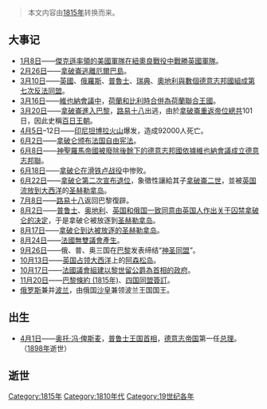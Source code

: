 > 本文内容由[1815年](https://zh.wikipedia.org/wiki/1815年)转换而来。


## 大事记

  - [1月8日](../Page/1月8日.md "wikilink")——[傑克遜率領的](https://zh.wikipedia.org/wiki/安德魯·傑克遜 "wikilink")[美國軍隊在](https://zh.wikipedia.org/wiki/美國 "wikilink")[紐奧良戰役中戰勝](https://zh.wikipedia.org/wiki/紐奧良戰役 "wikilink")[英國軍隊](../Page/英國軍隊.md "wikilink")。
  - [2月26日](../Page/2月26日.md "wikilink")——[拿破崙逃離](https://zh.wikipedia.org/wiki/拿破崙 "wikilink")[厄爾巴島](https://zh.wikipedia.org/wiki/厄爾巴島 "wikilink")。
  - [3月10日](../Page/3月10日.md "wikilink")——[英國](https://zh.wikipedia.org/wiki/英國 "wikilink")、[俄羅斯](https://zh.wikipedia.org/wiki/俄羅斯 "wikilink")、[普魯士](../Page/普魯士.md "wikilink")、[瑞典](../Page/瑞典.md "wikilink")、[奧地利與數個](https://zh.wikipedia.org/wiki/奧地利 "wikilink")[德意志邦國組成](https://zh.wikipedia.org/wiki/德意志 "wikilink")[第七次反法同盟](https://zh.wikipedia.org/wiki/第七次反法同盟 "wikilink")。
  - [3月16日](../Page/3月16日.md "wikilink")——[維也納會議中](https://zh.wikipedia.org/wiki/維也納會議 "wikilink")，[荷蘭和](https://zh.wikipedia.org/wiki/荷蘭 "wikilink")[比利時合併為](https://zh.wikipedia.org/wiki/比利時 "wikilink")[荷蘭聯合王國](../Page/荷蘭聯合王國.md "wikilink")。
  - [3月20日](../Page/3月20日.md "wikilink")——[拿破崙進入](https://zh.wikipedia.org/wiki/拿破崙 "wikilink")[巴黎](../Page/巴黎.md "wikilink")，[路易十八](../Page/路易十八.md "wikilink")出逃，由於[拿破崙重返帝位總共](https://zh.wikipedia.org/wiki/拿破崙 "wikilink")101日，因此史稱[百日王朝](../Page/百日王朝.md "wikilink")。
  - [4月5日](../Page/4月5日.md "wikilink")–12日——[印尼](../Page/印度尼西亚.md "wikilink")[坦博拉火山](../Page/坦博拉火山.md "wikilink")爆发，造成92000人死亡。
  - [6月2日](../Page/6月2日.md "wikilink")——[拿破仑颁布](https://zh.wikipedia.org/wiki/拿破仑·波拿巴 "wikilink")[法国](https://zh.wikipedia.org/wiki/法国 "wikilink")[自由宪法](https://zh.wikipedia.org/wiki/法国自由宪法 "wikilink")。
  - [6月8日](../Page/6月8日.md "wikilink")——[神聖羅馬帝國被廢除後餘下的](https://zh.wikipedia.org/wiki/神聖羅馬帝國 "wikilink")[德意志邦國依據](https://zh.wikipedia.org/wiki/德意志 "wikilink")[維也納會議成立](https://zh.wikipedia.org/wiki/維也納會議 "wikilink")[德意志邦聯](../Page/德意志邦聯.md "wikilink")。
  - [6月18日](../Page/6月18日.md "wikilink")——[拿破仑在](https://zh.wikipedia.org/wiki/拿破仑·波拿巴 "wikilink")[滑铁卢战役](../Page/滑铁卢战役.md "wikilink")中惨败。
  - [6月22日](../Page/6月22日.md "wikilink")——[拿破仑第二次宣布退位](https://zh.wikipedia.org/wiki/拿破仑·波拿巴 "wikilink")，象徵性讓給其子[拿破崙二世](https://zh.wikipedia.org/wiki/拿破崙二世 "wikilink")，並被[英国流放到](https://zh.wikipedia.org/wiki/英国 "wikilink")[大西洋](../Page/大西洋.md "wikilink")的[圣赫勒拿岛](https://zh.wikipedia.org/wiki/圣赫勒拿岛 "wikilink")。
  - [7月8日](https://zh.wikipedia.org/wiki/7月8日 "wikilink")——[路易十八](../Page/路易十八.md "wikilink")返回巴黎復辟。
  - [8月2日](../Page/8月2日.md "wikilink")——[普鲁士](../Page/普魯士.md "wikilink")、[奥地利](https://zh.wikipedia.org/wiki/奥地利 "wikilink")、[英国和](https://zh.wikipedia.org/wiki/英国 "wikilink")[俄国一致同意由](https://zh.wikipedia.org/wiki/俄国 "wikilink")[英国人作出关于囚禁](https://zh.wikipedia.org/wiki/英国 "wikilink")[拿破仑的决定](https://zh.wikipedia.org/wiki/拿破仑·波拿巴 "wikilink")，于是拿破仑被放逐到[圣赫勒拿岛](https://zh.wikipedia.org/wiki/圣赫勒拿岛 "wikilink")。
  - [8月17日](../Page/8月17日.md "wikilink")——[拿破仑到达被放逐的](https://zh.wikipedia.org/wiki/拿破仑·波拿巴 "wikilink")[圣赫勒拿岛](https://zh.wikipedia.org/wiki/圣赫勒拿岛 "wikilink")。
  - [8月24日](../Page/8月24日.md "wikilink")——[法國無雙議會產生](https://zh.wikipedia.org/wiki/法國 "wikilink")。
  - [9月26日](../Page/9月26日.md "wikilink")——俄、普、奥三国在[巴黎](../Page/巴黎.md "wikilink")发表缔结“[神圣同盟](../Page/神圣同盟.md "wikilink")”。
  - [10月13日](../Page/10月13日.md "wikilink")——[英国占领](https://zh.wikipedia.org/wiki/英国 "wikilink")[大西洋](../Page/大西洋.md "wikilink")上的[阿森松岛](../Page/阿森松岛.md "wikilink")。
  - [10月17日](../Page/10月17日.md "wikilink")——[法國議會組建以](https://zh.wikipedia.org/wiki/法國 "wikilink")[黎世留公爵為首相的政府](https://zh.wikipedia.org/wiki/黎世留公爵 "wikilink")。
  - [11月20日](../Page/11月20日.md "wikilink")——[巴黎條約 (1815年)](../Page/巴黎條約_\(1815年\).md "wikilink")、[四国同盟簽訂](https://zh.wikipedia.org/wiki/四国同盟 "wikilink")。
  - [俄罗斯](../Page/俄罗斯.md "wikilink")兼并[波兰](https://zh.wikipedia.org/wiki/波兰 "wikilink")，由俄国[沙皇](../Page/沙皇.md "wikilink")兼领波兰王国国王。

## 出生

  - [4月1日](../Page/4月1日.md "wikilink")——[奥托·冯·俾斯麦](../Page/奥托·冯·俾斯麦.md "wikilink")，[普鲁士王国](../Page/普魯士.md "wikilink")[首相](https://zh.wikipedia.org/wiki/首相 "wikilink")，[德意志](https://zh.wikipedia.org/wiki/德意志 "wikilink")[帝国](../Page/帝国.md "wikilink")第一任[总理](../Page/总理.md "wikilink")。（[1898年](../Page/1898年.md "wikilink")逝世）

## 逝世

[Category:1815年](https://zh.wikipedia.org/wiki/Category:1815年 "wikilink") [Category:1810年代](https://zh.wikipedia.org/wiki/Category:1810年代 "wikilink") [Category:19世纪各年](https://zh.wikipedia.org/wiki/Category:19世纪各年 "wikilink")